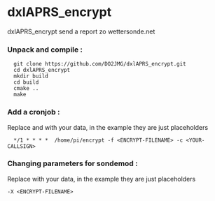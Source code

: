 # dxlAPRS_encrypt

dxlAPRS_encrypt send a report zo wettersonde.net

### Unpack and compile :

```
  git clone https://github.com/DO2JMG/dxlAPRS_encrypt.git
  cd dxlAPRS_encrypt
  mkdir build
  cd build
  cmake ..
  make
```

### Add a cronjob :

Replace <ENCRYPT-FILENAME> and <YOUR-CALLSIGN> with your data, in the example they are just placeholders

```
  */1 * * * *  /home/pi/encrypt -f <ENCRYPT-FILENAME> -c <YOUR-CALLSIGN>
```

### Changing parameters for sondemod :

Replace <ENCRYPT-FILENAME> with your data, in the example they are just placeholders

```
-X <ENCRYPT-FILENAME>
```

